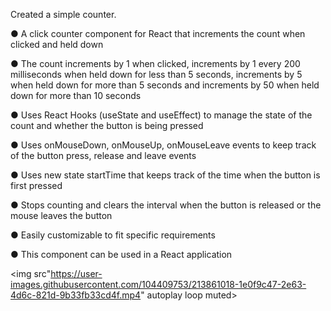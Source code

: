 Created a simple counter. 

● A click counter component for React that increments the count when clicked and held down

● The count increments by 1 when clicked, increments by 1 every 200 milliseconds when held down for less than 5 seconds, increments by 5 when held down for more than 5 seconds and increments by 50 when held down for more than 10 seconds

● Uses React Hooks (useState and useEffect) to manage the state of the count and whether the button is being pressed

● Uses onMouseDown, onMouseUp, onMouseLeave events to keep track of the button press, release and leave events

● Uses new state startTime that keeps track of the time when the button is first pressed

● Stops counting and clears the interval when the button is released or the mouse leaves the button

● Easily customizable to fit specific requirements

● This component can be used in a React application


<img src"https://user-images.githubusercontent.com/104409753/213861018-1e0f9c47-2e63-4d6c-821d-9b33fb33cd4f.mp4" autoplay loop muted>

